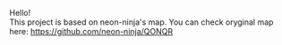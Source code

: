 Hello!<br>
This project is based on neon-ninja's map. 
You can check oryginal map here: https://github.com/neon-ninja/QONQR
